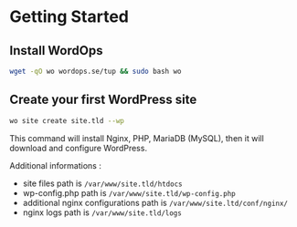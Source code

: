 # Getting Started

## Install WordOps

```bash
wget -qO wo wordops.se/tup && sudo bash wo
```

## Create your first WordPress site

```bash
wo site create site.tld --wp
```

This command will install Nginx, PHP, MariaDB (MySQL), then it will download and configure WordPress.

Additional informations :

- site files path is `/var/www/site.tld/htdocs`
- wp-config.php path is `/var/www/site.tld/wp-config.php`
- additional nginx configurations path is `/var/www/site.ltd/conf/nginx/`
- nginx logs path is `/var/www/site.tld/logs`
